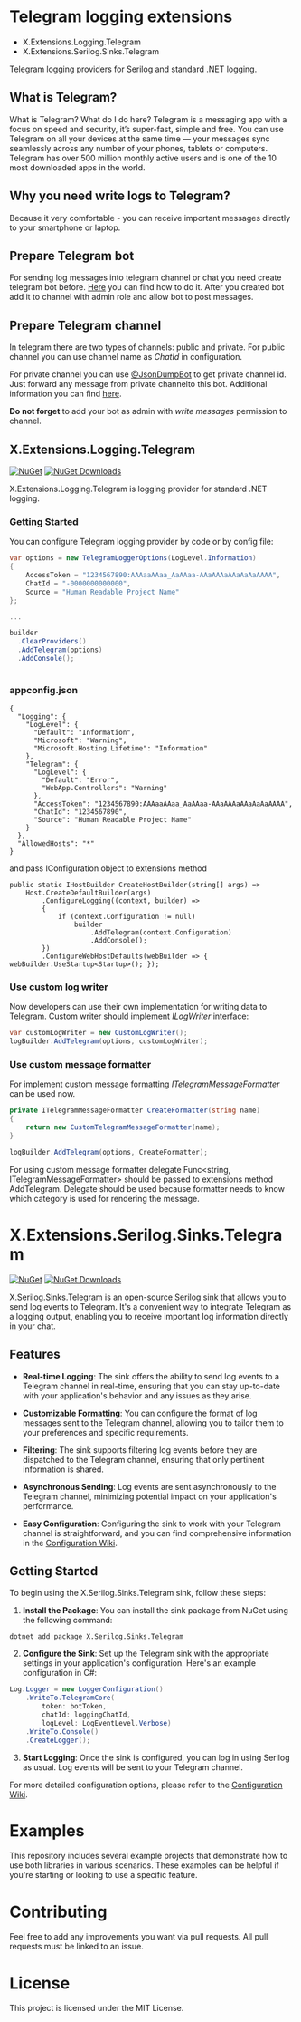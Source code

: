# Telegram logging extensions

* X.Extensions.Logging.Telegram 
* X.Extensions.Serilog.Sinks.Telegram

Telegram logging providers for Serilog and standard .NET logging.

## What is Telegram?
What is Telegram? What do I do here?
Telegram is a messaging app with a focus on speed and security, it’s super-fast, simple and free. You can use Telegram on all your devices at the same time — your messages sync seamlessly across any number of your phones, tablets or computers. Telegram has over 500 million monthly active users and is one of the 10 most downloaded apps in the world.

## Why you need write logs to Telegram?
Because it very comfortable - you can receive important messages directly to your smartphone or laptop.

## Prepare Telegram bot
For sending log messages into telegram channel or chat you need create telegram bot before. [Here](https://core.telegram.org/bots#3-how-do-i-create-a-bot) you can find how to do it.
After you created bot add it to channel  with  admin role and allow bot to post messages.

## Prepare Telegram channel
In telegram there are two types of channels: public and private. For public channel you can use channel name as *ChatId* in configuration. 

For private channel you can use [@JsonDumpBot](https://t.me/jsondumpbot) to get private channel id. Just forward any message from private channelto this bot. Additional information you can find [here](https://botostore.com/c/jsondumpbot/).

**Do not forget** to add your bot as admin with _write messages_ permission to channel.


## X.Extensions.Logging.Telegram
[![NuGet](https://img.shields.io/nuget/v/X.Extensions.Logging.Telegram)](https://www.nuget.org/packages/X.Extensions.Logging.Telegram)
[![NuGet Downloads](https://img.shields.io/nuget/dt/X.Extensions.Logging.Telegram)](https://www.nuget.org/packages/X.Extensions.Logging.Telegram)

X.Extensions.Logging.Telegram is logging provider for standard .NET logging.

### Getting Started

You can configure Telegram logging provider by code or by config file:

```csharp
var options = new TelegramLoggerOptions(LogLevel.Information)
{
    AccessToken = "1234567890:AAAaaAAaa_AaAAaa-AAaAAAaAAaAaAaAAAA",
    ChatId = "-0000000000000",
    Source = "Human Readable Project Name"
};

...

builder
  .ClearProviders()
  .AddTelegram(options)
  .AddConsole();
                        
```

### appconfig.json

```
{
  "Logging": {
    "LogLevel": {
      "Default": "Information",
      "Microsoft": "Warning",
      "Microsoft.Hosting.Lifetime": "Information"
    },
    "Telegram": {
      "LogLevel": {
        "Default": "Error",
        "WebApp.Controllers": "Warning"
      },
      "AccessToken": "1234567890:AAAaaAAaa_AaAAaa-AAaAAAaAAaAaAaAAAA",
      "ChatId": "1234567890",
      "Source": "Human Readable Project Name"
    }
  },
  "AllowedHosts": "*"
}
```

and pass IConfiguration object to extensions method

```
public static IHostBuilder CreateHostBuilder(string[] args) =>
    Host.CreateDefaultBuilder(args)
        .ConfigureLogging((context, builder) =>
        {
            if (context.Configuration != null)
                builder
                    .AddTelegram(context.Configuration)
                    .AddConsole();
        })
        .ConfigureWebHostDefaults(webBuilder => { webBuilder.UseStartup<Startup>(); });
````

### Use custom log writer
Now developers can use their own implementation for writing data to Telegram. Custom writer should implement _ILogWriter_ interface:

``` cs
var customLogWriter = new CustomLogWriter();
logBuilder.AddTelegram(options, customLogWriter);
```

### Use custom message formatter
For implement custom message formatting _ITelegramMessageFormatter_ can be used now.

``` cs
private ITelegramMessageFormatter CreateFormatter(string name)
{
    return new CustomTelegramMessageFormatter(name);
}

logBuilder.AddTelegram(options, CreateFormatter);
```

For using custom message formatter delegate Func<string, ITelegramMessageFormatter> should be passed to extensions method AddTelegram. Delegate should be used because formatter needs to know which category is used for rendering the message.




# X.Extensions.Serilog.Sinks.Telegram

[![NuGet](https://img.shields.io/nuget/v/X.Extensions.Serilog.Sinks.Telegram)](https://www.nuget.org/packages/X.Extensions.Serilog.Sinks.Telegram)
[![NuGet Downloads](https://img.shields.io/nuget/dt/X.Extensions.Serilog.Sinks.Telegram)](https://www.nuget.org/packages/X.Extensions.Serilog.Sinks.Telegram)


X.Serilog.Sinks.Telegram is an open-source Serilog sink that allows you to send log events to Telegram. It's a convenient way to integrate Telegram as a logging output, enabling you to receive important log information directly in your chat.

## Features

- **Real-time Logging**: The sink offers the ability to send log events to a Telegram channel in real-time, ensuring that you can stay up-to-date with your application's behavior and any issues as they arise.

- **Customizable Formatting**: You can configure the format of log messages sent to the Telegram channel, allowing you to tailor them to your preferences and specific requirements.

- **Filtering**: The sink supports filtering log events before they are dispatched to the Telegram channel, ensuring that only pertinent information is shared.

- **Asynchronous Sending**: Log events are sent asynchronously to the Telegram channel, minimizing potential impact on your application's performance.

- **Easy Configuration**: Configuring the sink to work with your Telegram channel is straightforward, and you can find comprehensive information in the [Configuration Wiki](https://github.com/Bardin08/X.Serilog.Sinks.Telegram/wiki/Configuration).

## Getting Started

To begin using the X.Serilog.Sinks.Telegram sink, follow these steps:

1. **Install the Package**: You can install the sink package from NuGet using the following command:
```shell
dotnet add package X.Serilog.Sinks.Telegram
```

2. **Configure the Sink**: Set up the Telegram sink with the appropriate settings in your application's configuration. Here's an example configuration in C#:

```c#
Log.Logger = new LoggerConfiguration()
    .WriteTo.TelegramCore(
        token: botToken,
        chatId: loggingChatId,
        logLevel: LogEventLevel.Verbose)
    .WriteTo.Console()
    .CreateLogger();
```

3. **Start Logging**: Once the sink is configured, you can log in using Serilog as usual. Log events will be sent to your Telegram channel.

For more detailed configuration options, please refer to the [Configuration Wiki](https://github.com/Bardin08/X.Serilog.Sinks.Telegram/wiki/Configuration).

# Examples

This repository includes several example projects that demonstrate how to use both libraries  in various scenarios. 
These examples can be helpful if you're starting or looking to use a specific feature.


# Contributing
Feel free to add any improvements you want via pull requests. All pull requests must be linked to an issue.

# License
This project is licensed under the MIT License.
